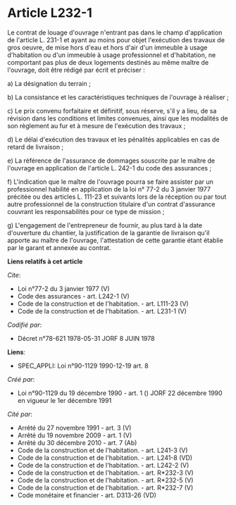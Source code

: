 # Article L232-1

Le contrat de louage d'ouvrage n'entrant pas dans le champ d'application de l'article L. 231-1 et ayant au moins pour objet
l'exécution des travaux de gros oeuvre, de mise hors d'eau et hors d'air d'un immeuble à usage d'habitation ou d'un immeuble
à usage professionnel et d'habitation, ne comportant pas plus de deux logements destinés au même maître de l'ouvrage, doit
être rédigé par écrit et préciser : 

a) La désignation du terrain ; 

b) La consistance et les caractéristiques techniques de l'ouvrage à réaliser ; 

c) Le prix convenu forfaitaire et définitif, sous réserve, s'il y a lieu, de sa révision dans les conditions et limites
convenues, ainsi que les modalités de son règlement au fur et à mesure de l'exécution des travaux ; 

d) Le délai d'exécution des travaux et les pénalités applicables en cas de retard de livraison ; 

e) La référence de l'assurance de dommages souscrite par le maître de l'ouvrage en application de l'article L. 242-1 du code
des assurances ; 

f) L'indication que le maître de l'ouvrage pourra se faire assister par un professionnel habilité en application de la loi n°
77-2 du 3 janvier 1977 précitée ou des articles L. 111-23 et suivants lors de la réception ou par tout autre professionnel de
la construction titulaire d'un contrat d'assurance couvrant les responsabilités pour ce type de mission ; 

g) L'engagement de l'entrepreneur de fournir, au plus tard à la date d'ouverture du chantier, la justification de la garantie
de livraison qu'il apporte au maître de l'ouvrage, l'attestation de cette garantie étant établie par le garant et annexée au
contrat.

**Liens relatifs à cet article**

_Cite_:

  - Loi n°77-2 du 3 janvier 1977 (V)
  - Code des assurances - art. L242-1 (V)
  - Code de la construction et de l'habitation. - art. L111-23 (V)
  - Code de la construction et de l'habitation. - art. L231-1 (V)

_Codifié par_:

  - Décret n°78-621 1978-05-31 JORF 8 JUIN 1978

**Liens**:

  - SPEC_APPLI: Loi n°90-1129 1990-12-19 art. 8

_Créé par_:

  - Loi n°90-1129 du 19 décembre 1990 - art. 1 () JORF 22 décembre 1990 en vigueur le 1er décembre 1991

_Cité par_:

  - Arrêté du 27 novembre 1991 - art. 3 (V)
  - Arrêté du 19 novembre 2009 - art. 1 (V)
  - Arrêté du 30 décembre 2010 - art. 7 (Ab)
  - Code de la construction et de l'habitation. - art. L241-3 (V)
  - Code de la construction et de l'habitation. - art. L241-8 (VD)
  - Code de la construction et de l'habitation. - art. L242-2 (V)
  - Code de la construction et de l'habitation. - art. R*232-3 (V)
  - Code de la construction et de l'habitation. - art. R*232-5 (V)
  - Code de la construction et de l'habitation. - art. R*232-7 (V)
  - Code monétaire et financier - art. D313-26 (VD)
